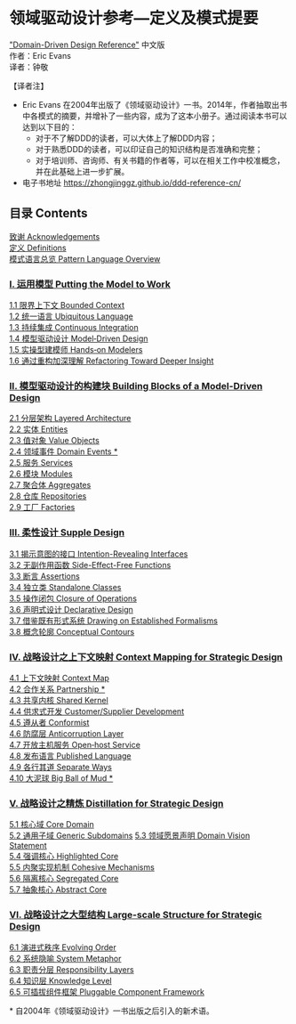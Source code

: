 # 领域驱动设计参考—定义及模式提要 
 ["Domain-Driven Design Reference"](http://domainlanguage.com/wp-content/uploads/2016/05/DDD_Reference_2015-03.pdf) 中文版  
作者：Eric Evans  
译者：钟敬

【译者注】

- Eric Evans 在2004年出版了《领域驱动设计》一书。2014年，作者抽取出书中各模式的摘要，并增补了一些内容，成为了这本小册子。通过阅读本书可以达到以下目的：
  - 对于不了解DDD的读者，可以大体上了解DDD内容；
  - 对于熟悉DDD的读者，可以印证自己的知识结构是否准确和完整；
  - 对于培训师、咨询师、有关书籍的作者等，可以在相关工作中校准概念，并在此基础上进一步扩展。
- 电子书地址 https://zhongjinggz.github.io/ddd-reference-cn/

## 目录 Contents

[致谢 Acknowledgements](cn_0.1_acknowledgement.md)  
[定义 Definitions](cn_0.2_definitions.md)  
[模式语言总览 Pattern Language Overview](cn_0.3_pattern_language_overview.md)  

### [I. 运用模型 Putting the Model to Work](cn_1.0_putting_the_model_to_work.md)  

[1.1 限界上下文 Bounded Context](cn_1.1_bounted_context.md)  
[1.2 统一语言 Ubiquitous Language](cn_1.2_ubiquitous_language.md)  
[1.3 持续集成 Continuous Integration](cn_1.3_continuous_integration.md)  
[1.4 模型驱动设计 Model‐Driven Design](cn_1.4_model_driven_design.md)  
[1.5 实操型建模师 Hands‐on Modelers](cn_1.5_hands_on_modlers.md)  
[1.6 通过重构加深理解 Refactoring Toward Deeper Insight](cn_1.6_refactoring_toward_deeper_insight.md)  

### [II. 模型驱动设计的构建块 Building Blocks of a Model-Driven Design](cn_2.0_building_blocks_of_a_model_driven_design.md)  

[2.1 分层架构 Layered Architecture](cn_2.1_layered_architecture.md)  
[2.2 实体 Entities](cn_2.2_entities.md)  
[2.3 值对象 Value Objects](cn_2.3_value_objects.md)  
[2.4 领域事件 Domain Events *](cn_2.4_domain_events.md)  
[2.5 服务 Services](cn_2.5_services.md)       
[2.6 模块 Modules](cn_2.6_modules.md)       
[2.7 聚合体 Aggregates](cn_2.7_aggregate.md)   
[2.8 仓库 Repositories](cn_2.8_repositories.md)   
[2.9 工厂 Factories](cn_2.9_factories.md)   

### [III. 柔性设计 Supple Design](cn_3.0_supple_design.md)

[3.1 揭示意图的接口 Intention-Revealing Interfaces](cn_3.1_intention_revealing_interfaces.md)  
[3.2 无副作用函数 Side-Effect-Free Functions](cn_3.2_side_effect_free_functions.md)  
[3.3 断言 Assertions](cn_3.3_assertions.md)  
[3.4 独立类 Standalone Classes](cn_3.4_standalone_classes.md)  
[3.5 操作闭包 Closure of Operations](cn_3.5_closure_of_operations.md)  
[3.6 声明式设计 Declarative Design](cn_3.6_declarative_design.md)  
[3.7 借鉴既有形式系统 Drawing on Established Formalisms](cn_3.7_drawing_on_established_formalisms.md)  
[3.8 概念轮廓 Conceptual Contours](cn_3.8_conceptual_contours.md)

### [IV. 战略设计之上下文映射 Context Mapping for Strategic Design](cn_4.0_context_mapping_for_strategic_design.md)  

[4.1 上下文映射 Context Map](cn_4.1_context_map.md)  
[4.2 合作关系 Partnership *](cn_4.2_partnership.md)  
[4.3 共享内核 Shared Kernel](cn_4.3_shared_kernel.md)  
[4.4 供求式开发 Customer/Supplier Development](cn_4.4_customer_supplier_development%20.md)   
[4.5 遵从者 Conformist](cn_4.5_conformist.md)  
[4.6 防腐层 Anticorruption Layer](cn_4.6_anticorruption_layer.md)   
[4.7 开放主机服务 Open‐host Service](cn_4.7_open_host_service.md)  
[4.8 发布语言 Published Language](cn_4.8_published_language.md)  
[4.9 各行其道 Separate Ways](cn_4.9_separate_ways%20.md)  
[4.10 大泥球 Big Ball of Mud *](cn_4.10_big_ball_of_mud.md)  

### [V. 战略设计之精炼 Distillation for Strategic Design](cn_5.0_distillation_for_strategic_design.md)  

[5.1 核心域 Core Domain](cn_5.1_core_domain.md)  
[5.2 通用子域 Generic Subdomains](cn_5.2_generic_subdomains.md)
[5.3 领域愿景声明 Domain Vision Statement](cn_5.3_domain_vision_statement.md)  
[5.4 强调核心 Highlighted Core](cn_5.4_highlighted_core.md)  
[5.5 内聚实现机制 Cohesive Mechanisms](cn_5.5_cohesive_mechanisms.md)  
[5.6 隔离核心 Segregated Core](cn_5.6_segregated_core.md)  
[5.7 抽象核心 Abstract Core](cn_5.7_abstract_core.md)   

### [VI. 战略设计之大型结构 Large-scale Structure for Strategic Design](cn_6.0_large_scale_structure.md)

[6.1 演进式秩序 Evolving Order](cn_6.1_evolving_order.md)  
[6.2 系统隐喻 System Metaphor](cn_6.2_system_metaphor.md)  
[6.3 职责分层 Responsibility Layers](cn_6.3_responsibility_layers.md)  
[6.4 知识层 Knowledge Level](cn_6.4_knowledge_level.md)  
[6.5 可插拔组件框架 Pluggable Component Framework](cn_6.5_pluggable_component_framework.md)  

\* 自2004年《领域驱动设计》一书出版之后引入的新术语。  
